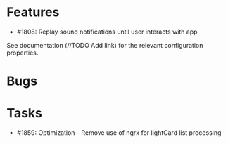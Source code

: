# Features
* #1808: Replay sound notifications until user interacts with app

See documentation (//TODO Add link) for the relevant configuration properties.

# Bugs

# Tasks

* #1859: Optimization - Remove use of ngrx for lightCard list processing

